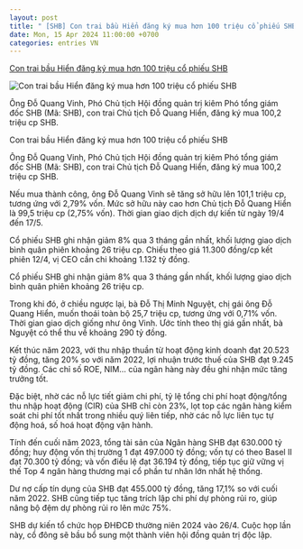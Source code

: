 ```yaml
---
layout: post
title: " [SHB] Con trai bầu Hiển đăng ký mua hơn 100 triệu cổ phiếu SHB"
date: Mon, 15 Apr 2024 11:00:00 +0700
categories: entries VN
---
```

[Con trai bầu Hiển đăng ký mua hơn 100 triệu cổ phiếu SHB](https://baodautu.vn/con-trai-bau-hien-dang-ky-mua-hon-100-trieu-co-phieu-shb-d213005.html)

![Con trai bầu Hiển đăng ký mua hơn 100 triệu cổ phiếu SHB](https://media.baodautu.vn/thumb_x470x250/Images/thuyvinh/2024/04/15/shb-con-trai-bau-hien-dang-ky-mua-hon-100-trieu-co-phieu1713147473.jpg)

Ông Đỗ Quang Vinh, Phó Chủ tịch Hội đồng quản trị kiêm Phó tổng giám đốc SHB (Mã: SHB), con trai Chủ tịch Đỗ Quang Hiển, đăng ký mua 100,2 triệu cp SHB.

Con trai bầu Hiển đăng ký mua hơn 100 triệu cổ phiếu SHB

Ông Đỗ Quang Vinh, Phó Chủ tịch Hội đồng quản trị kiêm Phó tổng giám đốc SHB (Mã: SHB), con trai Chủ tịch Đỗ Quang Hiển, đăng ký mua 100,2 triệu cp SHB.

Nếu mua thành công, ông Đỗ Quang Vinh sẽ tăng sở hữu lên 101,1 triệu cp, tương ứng với 2,79% vốn. Mức sở hữu này cao hơn Chủ tịch Đỗ Quang Hiển là 99,5 triệu cp (2,75% vốn). Thời gian giao dịch dịch dự kiến từ ngày 19/4 đến 17/5.

Cổ phiếu SHB ghi nhận giảm 8% qua 3 tháng gần nhất, khối lượng giao dịch bình quân phiên khoảng 26 triệu cp. Chiếu theo giá 11.300 đồng/cp kết phiên 12/4, vị CEO cần chi khoảng 1.132 tỷ đồng.

Cổ phiếu SHB ghi nhận giảm 8% qua 3 tháng gần nhất, khối lượng giao dịch bình quân phiên khoảng 26 triệu cp.

Trong khi đó, ở chiều ngược lại, bà Đỗ Thị Minh Nguyệt, chị gái ông Đỗ Quang Hiển, muốn thoái toàn bộ 25,7 triệu cp, tương ứng với 0,71% vốn. Thời gian giao dịch giống như ông Vinh. Ước tính theo thị giá gần nhất, bà Nguyệt có thể thu về khoảng 290 tỷ đồng.

Kết thúc năm 2023, với thu nhập thuần từ hoạt động kinh doanh đạt 20.523 tỷ đồng, tăng 20% so với năm 2022, lợi nhuận trước thuế của SHB đạt 9.245 tỷ đồng. Các chỉ số ROE, NIM… của ngân hàng này đều ghi nhận mức tăng trưởng tốt.

Đặc biệt, nhờ các nỗ lực tiết giảm chi phí, tỷ lệ tổng chi phí hoạt động/tổng thu nhập hoạt động (CIR) của SHB chỉ còn 23%, lọt top các ngân hàng kiểm soát chi phí tốt nhất trong nhiều quý liên tiếp, nhờ các nỗ lực liên tục tự động hoá, số hoá hoạt động vận hành.

Tính đến cuối năm 2023, tổng tài sản của Ngân hàng SHB đạt 630.000 tỷ đồng; huy động vốn thị trường 1 đạt 497.000 tỷ đồng; vốn tự có theo Basel II đạt 70.300 tỷ đồng; và vốn điều lệ đạt 36.194 tỷ đồng, tiếp tục giữ vững vị thế Top 4 ngân hàng thương mại cổ phần tư nhân lớn nhất hệ thống.

Dư nợ cấp tín dụng của SHB đạt 455.000 tỷ đồng, tăng 17,1% so với cuối năm 2022. SHB cũng tiếp tục tăng trích lập chi phí dự phòng rủi ro, giúp nâng bộ đệm dự phòng rủi ro lên mức 75%.

SHB dự kiến tổ chức họp ĐHĐCĐ thường niên 2024 vào 26/4. Cuộc họp lần này, cổ đông sẽ bầu bổ sung một thành viên hội đồng quản trị độc lập.

